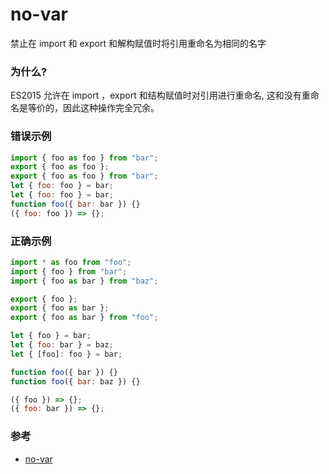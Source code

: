 # no-var

禁止在 import 和 export 和解构赋值时将引用重命名为相同的名字

### 为什么?

ES2015 允许在 import ，export 和结构赋值时对引用进行重命名, 这和没有重命名是等价的，因此这种操作完全冗余。

### 错误示例

```js
import { foo as foo } from "bar";
export { foo as foo };
export { foo as foo } from "bar";
let { foo: foo } = bar;
let { foo: foo } = bar;
function foo({ bar: bar }) {}
({ foo: foo }) => {};
```

### 正确示例

```js
import * as foo from "foo";
import { foo } from "bar";
import { foo as bar } from "baz";

export { foo };
export { foo as bar };
export { foo as bar } from "foo";

let { foo } = bar;
let { foo: bar } = baz;
let { [foo]: foo } = bar;

function foo({ bar }) {}
function foo({ bar: baz }) {}

({ foo }) => {};
({ foo: bar }) => {};
```

### 参考

- [no-var](https://eslint.org/docs/rules/no-var)
